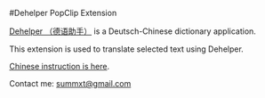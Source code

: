 #Dehelper PopClip Extension

[Dehelper （德语助手）](http://www.francochinois.com/Dehelper/mac.aspx) is a Deutsch-Chinese dictionary application.

This extension is used to translate selected text using Dehelper.

[Chinese instruction is here](http://mac.pcbeta.com/thread-129485-1-1.html).

Contact me:
summxt@gmail.com